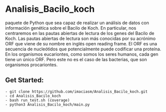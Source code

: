 # Analisis_Bacilo_koch
paquete de Python que sea capaz de realizar un análisis de datos con información genética sobre el Bacilo de Koch. En particular, nos centraremos en las pautas abiertas de lectura de los genes del Bacilo de Koch. Las pautas abiertas de lectura son más conocidas por su acrónimo ORF que viene de su nombre en inglés open reading frame. El ORF es una secuencia de nucleótidos que potencialmente puede codificar una proteína. En los organismos eucariontes, como somos los seres humanos, cada gen tiene un único ORF. Pero este no es el caso de las bacterias, que son organismos procariontes.

## Get Started:
    - git clone https://github.com/imaciasm/Analisis_Bacilo_koch.git
    - cd Analisis_Bacilo_koch
    - bash run_test.sh (coverage)
    - python3 Analisis_Bacilo_koch/main.py
